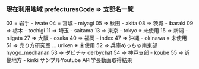 ### 現在利用地域 prefecturesCode => 支部名一覧
03 = 岩手 - iwate
04 = 宮城 - miyagi
05 => 秋田 - akita
08 => 茨城 - ibaraki
09 => 栃木 - tochigi
11 => 埼玉 - saitama
13 => 東京 - tokyo ※ 未使用
15 => 新潟 - niigata
27 => 大阪 - osaka
40 => 福岡 - index
47 => 沖縄 - okinawa ※ 未使用
51 => 売り方研究室 ... uriken ※ 未使用
52 => 兵庫めっちゃ南東部 hyogo_mechanan
53 => ダビチャ derbychat
54 => 神戸支部 - koube
55 => 近畿地方 - kinki
サンプルYoutube API学長動画取得結果